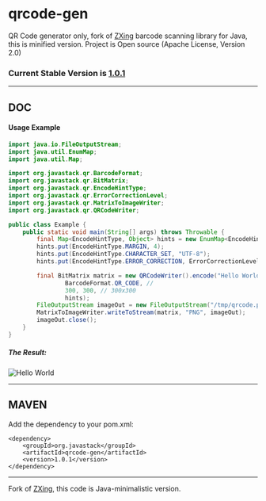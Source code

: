 # qrcode-gen

QR Code generator only, fork of [ZXing](https://github.com/zxing/zxing) barcode scanning library for Java, this is minified version. Project is Open source (Apache License, Version 2.0)

### Current Stable Version is [1.0.1](https://search.maven.org/#search|ga|1|g%3Aorg.javastack%20a%3Aqrcode-gen)

---

## DOC

#### Usage Example

```java
import java.io.FileOutputStream;
import java.util.EnumMap;
import java.util.Map;

import org.javastack.qr.BarcodeFormat;
import org.javastack.qr.BitMatrix;
import org.javastack.qr.EncodeHintType;
import org.javastack.qr.ErrorCorrectionLevel;
import org.javastack.qr.MatrixToImageWriter;
import org.javastack.qr.QRCodeWriter;

public class Example {
	public static void main(String[] args) throws Throwable {
		final Map<EncodeHintType, Object> hints = new EnumMap<EncodeHintType, Object>(EncodeHintType.class);
		hints.put(EncodeHintType.MARGIN, 4);
		hints.put(EncodeHintType.CHARACTER_SET, "UTF-8");
		hints.put(EncodeHintType.ERROR_CORRECTION, ErrorCorrectionLevel.L);

		final BitMatrix matrix = new QRCodeWriter().encode("Hello World", //
				BarcodeFormat.QR_CODE, //
				300, 300, // 300x300
				hints);
		FileOutputStream imageOut = new FileOutputStream("/tmp/qrcode.png");
		MatrixToImageWriter.writeToStream(matrix, "PNG", imageOut);
		imageOut.close();
	}
}
```

##### The Result:

![Hello World](https://raw.github.com/ggrandes/qrcode-gen/master/doc/qrcode.png "Hello World")

---

## MAVEN

Add the dependency to your pom.xml:

    <dependency>
        <groupId>org.javastack</groupId>
        <artifactId>qrcode-gen</artifactId>
        <version>1.0.1</version>
    </dependency>

---
Fork of [ZXing](https://github.com/zxing/zxing), this code is Java-minimalistic version.
